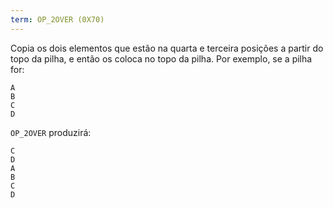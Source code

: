 ```yaml
---
term: OP_2OVER (0X70)
---
```


Copia os dois elementos que estão na quarta e terceira posições a partir do topo da pilha, e então os coloca no topo da pilha. Por exemplo, se a pilha for:

```text
A
B
C
D
```

`OP_2OVER` produzirá:

```text
C
D
A
B
C
D
```